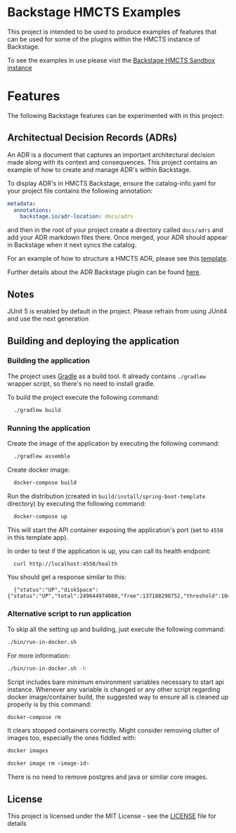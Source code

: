 # Backstage HMCTS Examples

This project is intended to be used to produce examples of features that can be used for some of the plugins within the HMCTS instance of Backstage.

To see the examples in use please visit the [Backstage HMCTS Sandbox instance](https://backstage-sandbox.hmcts.net/)

# Features

The following Backstage features can be experimented with in this project:

## Architectual Decision Records (ADRs)

An ADR is a document that captures an important architectural decision made along with its context and consequences. This project contains an example of how to create and manage ADR's within Backstage.

To display ADR's in HMCTS Backstage, ensure the catalog-info.yaml for your project file contains the following annotation:

```yaml
metadata:
  annotations:
    backstage.io/adr-location: docs/adrs
```
and then in the root of your project create a directory called `docs/adrs` and add your ADR markdown files there. Once merged, your ADR should appear in Backstage when it next syncs the catalog.

For an example of how to structure a HMCTS ADR, please see this [template](https://tools.hmcts.net/confluence/display/DATS/ADR+Template).

Further details about the ADR Backstage plugin can be found [here](https://backstage.io/docs/features/techdocs/adr).

## Notes

JUnit 5 is enabled by default in the project. Please refrain from using JUnit4 and use the next generation

## Building and deploying the application

### Building the application

The project uses [Gradle](https://gradle.org) as a build tool. It already contains
`./gradlew` wrapper script, so there's no need to install gradle.

To build the project execute the following command:

```bash
  ./gradlew build
```

### Running the application

Create the image of the application by executing the following command:

```bash
  ./gradlew assemble
```

Create docker image:

```bash
  docker-compose build
```

Run the distribution (created in `build/install/spring-boot-template` directory)
by executing the following command:

```bash
  docker-compose up
```

This will start the API container exposing the application's port
(set to `4550` in this template app).

In order to test if the application is up, you can call its health endpoint:

```bash
  curl http://localhost:4550/health
```

You should get a response similar to this:

```
  {"status":"UP","diskSpace":{"status":"UP","total":249644974080,"free":137188298752,"threshold":10485760}}
```

### Alternative script to run application

To skip all the setting up and building, just execute the following command:

```bash
./bin/run-in-docker.sh
```

For more information:

```bash
./bin/run-in-docker.sh -h
```

Script includes bare minimum environment variables necessary to start api instance. Whenever any variable is changed or any other script regarding docker image/container build, the suggested way to ensure all is cleaned up properly is by this command:

```bash
docker-compose rm
```

It clears stopped containers correctly. Might consider removing clutter of images too, especially the ones fiddled with:

```bash
docker images

docker image rm <image-id>
```

There is no need to remove postgres and java or similar core images.

## License
This project is licensed under the MIT License - see the [LICENSE](LICENSE) file for details

